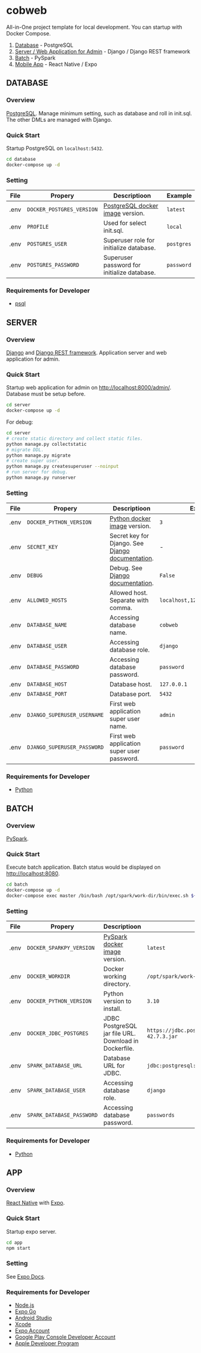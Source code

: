# cobweb
All-in-One project template for local development. You can startup with Docker Compose.

1. [Database](#database) - PostgreSQL
2. [Server / Web Application for Admin](#server) - Django / Django REST framework
3. [Batch](#batch) - PySpark
4. [Mobile App](#app) - React Native / Expo

## DATABASE
### Overview
[PostgreSQL](https://www.postgresql.org). Manage minimum setting, such as database and roll in init.sql. The other DMLs are managed with Django.

### Quick Start
Startup PostgreSQL on `localhost:5432`.
```bash
cd database
docker-compose up -d
```

### Setting
| File | Propery | Descriptioon | Example |
| ---- | ---- | ---- | ---- |
| .env | `DOCKER_POSTGRES_VERSION` | [PostgreSQL docker image](https://hub.docker.com/_/postgres) version. | `latest` |
| .env | `PROFILE` | Used for select init.sql. | `local` |
| .env | `POSTGRES_USER` | Superuser role for initialize database. | `postgres` |
| .env | `POSTGRES_PASSWORD` | Superuser password for initialize database. | `password` |

### Requirements for Developer
- [psql](https://www.postgresql.org/docs/current/app-psql.html)

## SERVER
### Overview
[Django](https://docs.djangoproject.com) and [Django REST framework](https://www.django-rest-framework.org). Application server and web application for admin.

### Quick Start
Startup web application for admin on [http://localhost:8000/admin/](http://localhost:8000/admin/). Database must be setup before.
```bash
cd server
docker-compose up -d
```

For debug:
```bash
cd server
# create static directory and collect static files.
python manage.py collectstatic
# migrate DDL.
python manage.py migrate
# create super user.
python manage.py createsuperuser --noinput
# run server for debug.
python manage.py runserver
```

### Setting
| File | Propery | Descriptioon | Example |
| ---- | ---- | ---- | ---- |
| .env | `DOCKER_PYTHON_VERSION` | [Python docker image](https://hub.docker.com/_/python) version. | `3` |
| .env | `SECRET_KEY` | Secret key for Django. See [Django documentation](https://docs.djangoproject.com). | - |
| .env | `DEBUG` | Debug. See [Django documentation](https://docs.djangoproject.com). | `False` |
| .env | `ALLOWED_HOSTS` | Allowed host. Separate with comma. | `localhost,127.0.0.1,10.0.2.2` |
| .env | `DATABASE_NAME` | Accessing database name. | `cobweb` |
| .env | `DATABASE_USER` | Accessing database role. | `django` |
| .env | `DATABASE_PASSWORD` | Accessing database password. | `password` |
| .env | `DATABASE_HOST` | Database host. | `127.0.0.1` |
| .env | `DATABASE_PORT` | Database port. | `5432` |
| .env | `DJANGO_SUPERUSER_USERNAME` | First web application super user name. | `admin` |
| .env | `DJANGO_SUPERUSER_PASSWORD` | First web application super user password. | `password` |

### Requirements for Developer
- [Python](https://www.python.org)

## BATCH
### Overview
[PySpark](https://spark.apache.org/docs/latest/api/python/index.html).

### Quick Start
Execute batch application. Batch status would be displayed on [http://localhost:8080](http://localhost:8080).
```bash
cd batch
docker-compose up -d
docker-compose exec master /bin/bash /opt/spark/work-dir/bin/exec.sh ${APP_NAME}
```

### Setting
| File | Propery | Descriptioon | Example |
| ---- | ---- | ---- | ---- |
| .env | `DOCKER_SPARKPY_VERSION` | [PySpark docker image](https://hub.docker.com/r/apache/spark-py) version. | `latest` |
| .env | `DOCKER_WORKDIR` | Docker working directory. | `/opt/spark/work-dir` |
| .env | `DOCKER_PYTHON_VERSION` | Python version to install. | `3.10` |
| .env | `DOCKER_JDBC_POSTGRES` | JDBC PostgreSQL jar file URL. Download in Dockerfile. | `https://jdbc.postgresql.org/download/postgresql-42.7.3.jar` |
| .env | `SPARK_DATABASE_URL` | Database URL for JDBC. | `jdbc:postgresql://host.docker.internal:5432/cobweb` |
| .env | `SPARK_DATABASE_USER` | Accessing database role. | `django` |
| .env | `SPARK_DATABASE_PASSWORD` | Accessing database password. | `passwords` |

### Requirements for Developer
- [Python](https://www.python.org)

## APP
### Overview
[React Native](https://reactnative.dev) with [Expo](https://expo.dev/).

### Quick Start
Startup expo server.
```bash
cd app
npm start
```

### Setting
See [Expo Docs](https://docs.expo.dev).

### Requirements for Developer
- [Node.js](https://nodejs.org/)
- [Expo Go](https://expo.dev/go)
- [Android Studio](https://developer.android.com/studio)
- [Xcode](https://developer.apple.com/xcode/)
- [Expo Account](https://expo.dev/signup)
- [Google Play Console Developer Account](https://play.google.com/console/signup)
- [Apple Developer Program](https://developer.apple.com/programs/)
